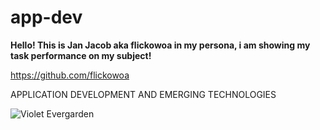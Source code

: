 # app-dev


**Hello! This is Jan Jacob aka flickowoa in my persona, i am showing my task performance on my subject!** 

https://github.com/flickowoa

APPLICATION DEVELOPMENT AND EMERGING TECHNOLOGIES


![Violet Evergarden](https://wallpapers.com/images/high/violet-evergarden-ocean-view-hk0cebblvgaa2anw.webp)
